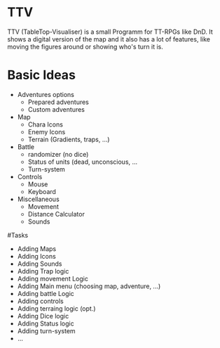 # TTV
TTV (TableTop-Visualiser) is a small Programm for TT-RPGs like DnD. It shows a digital version of the map and it also has  a lot of features, like moving the figures around or showing who's turn it is.

# Basic Ideas
- Adventures options
  * Prepared adventures
  * Custom adventures
- Map
  * Chara Icons
  * Enemy Icons
  * Terrain (Gradients, traps, ...)
- Battle
  * randomizer (no dice)
  * Status of units (dead, unconscious, ...
  * Turn-system
- Controls
  * Mouse
  * Keyboard
- Miscellaneous
  * Movement
  * Distance Calculator
  * Sounds

#Tasks
- Adding Maps
- Adding Icons
- Adding Sounds
- Adding Trap logic
- Adding movement Logic
- Adding Main menu (choosing map, adventure, ...)
- Adding battle Logic
- Adding controls
- Adding terraing logic (opt.)
- Adding Dice logic
- Adding Status logic
- Adding turn-system
- ...
